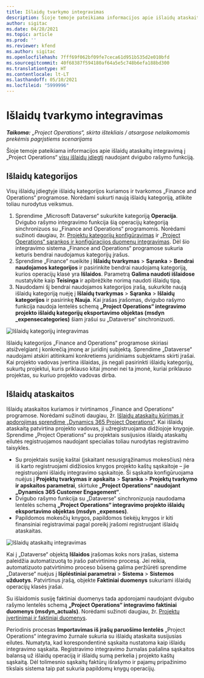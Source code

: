 ```yaml
---
title: Išlaidų tvarkymo integravimas
description: Šioje temoje pateikiama informacijos apie išlaidų ataskaitos integravimą į „Project Operations“ naudojant dvigubo rašymo funkciją.
author: sigitac
ms.date: 04/28/2021
ms.topic: article
ms.prod: ''
ms.reviewer: kfend
ms.author: sigitac
ms.openlocfilehash: 7fff69f062bf09fe7ceca61d951b535d2e010bfd
ms.sourcegitcommit: 40f68387f594180af64a5e5c748b6efa188bd300
ms.translationtype: HT
ms.contentlocale: lt-LT
ms.lasthandoff: 05/10/2021
ms.locfileid: "5999996"
---
```

# <a name="expense-management-integration"></a>Išlaidų tvarkymo integravimas

_**Taikoma:** „Project Operations“, skirta ištekliais / atsargose nelaikomomis prekėmis pagrįstiems scenarijams_

Šioje temoje pateikiama informacijos apie išlaidų ataskaitų integravimą į „Project Operations“ [visų išlaidų įdiegtį](../expense/expense-overview.md) naudojant dvigubo rašymo funkciją.

## <a name="expense-categories"></a>Išlaidų kategorijos

Visų išlaidų įdiegtyje išlaidų kategorijos kuriamos ir tvarkomos „Finance and Operations“ programose. Norėdami sukurti naują išlaidų kategoriją, atlikite toliau nurodytus veiksmus.

1. Sprendime „Microsoft Dataverse“ sukurkite kategoriją **Operacija**. Dvigubo rašymo integravimo funkcija šią operacijų kategoriją sinchronizuos su „Finance and Operations“ programomis. Norėdami sužinoti daugiau, žr. [Projektų kategorijų konfigūravimas](/dynamics365/project-operations/project-accounting/configure-project-categories) ir [„Project Operations“ sąrankos ir konfigūracijos duomenų integravimas](resource-dual-write-setup-integration.md). Dėl šio integravimo sistema „Finance and Operations“ programose sukuria keturis bendrai naudojamus kategorijų įrašus.
2. Sprendime „Finance“ nueikite į **Išlaidų tvarkymas** > **Sąranka** > **Bendrai naudojamos kategorijos** ir pasirinkite bendrai naudojamą kategoriją, kurios operacijų klasė yra **Išlaidos**. Parametrą **Galima naudoti išlaidose** nustatykite kaip **Teisinga** ir apibrėžkite norimą naudoti išlaidų tipą.
3. Naudodami šį bendrai naudojamos kategorijos įrašą, sukurkite naują išlaidų kategoriją nuėję į **Išlaidų tvarkymas** > **Sąranka** > **Išlaidų kategorijos** ir pasirinkę **Nauja**. Kai įrašas įrašomas, dvigubo rašymo funkcija naudoja lentelės schemą **„Project Operations“ integravimo projekto išlaidų kategorijų eksportavimo objektas (msdyn \_expensecategories)** šiam įrašui su „Dataverse“ sinchronizuoti.

  ![Išlaidų kategorijų integravimas](./media/DW6ExpenseCategories.png)

Išlaidų kategorijos „Finance and Operations“ programose skiriasi atsižvelgiant į konkrečią įmonę ar juridinį subjektą. Sprendime „Dataverse“ naudojami atskiri atitinkami konkretiems juridiniams subjektams skirti įrašai. Kai projekto vadovas įvertina išlaidas, jis negali pasirinkti išlaidų kategorijų, sukurtų projektui, kuris priklauso kitai įmonei nei ta įmonė, kuriai priklauso projektas, su kuriuo projekto vadovas dirba. 

## <a name="expense-reports"></a>Išlaidų ataskaitos

Išlaidų ataskaitos kuriamos ir tvirtinamos „Finance and Operations“ programose. Norėdami sužinoti daugiau, žr. [Išlaidų ataskaitų kūrimas ir apdorojimas sprendime „Dynamics 365 Project Operations“](/learn/modules/create-process-expense-reports/). Kai išlaidų ataskaitą patvirtina projekto vadovas, ji užregistruojama didžiojoje knygoje. Sprendime „Project Operations“ su projektais susijusios išlaidų ataskaitų eilutės registruojamos naudojant specialias toliau nurodytas registravimo taisykles.

  - Su projektais susiję kaštai (įskaitant nesusigrąžinamus mokesčius) nėra iš karto registruojami didžiosios knygos projekto kaštų sąskaitoje – jie registruojami išlaidų integravimo sąskaitoje. Ši sąskaita konfigūruojama nuėjus į **Projektų tvarkymas ir apskaita** > **Sąranka** > **Projektų tvarkymo ir apskaitos parametrai**, skirtuke **„Project Operations“ naudojant „Dynamics 365 Customer Engagement“**.
  - Dvigubo rašymo funkcija su „Dataverse“ sinchronizuoja naudodama lentelės schemą **„Project Operations“ integravimo projekto išlaidų eksportavimo objektas (msdyn \_expenses)**.
  - Papildomos mokesčių knygos, papildomos tiekėjų knygos ir kiti finansiniai registravimai pagal poreikį įrašomi registruojant išlaidų ataskaitas.

  ![Išlaidų ataskaitų integravimas](./media/DW6ExpenseReports.png)

Kai į „Dataverse“ objektą **Išlaidos** įrašomas koks nors įrašas, sistema paleidžia automatizuotą to įrašo patvirtinimo procesą. Jei reikia, automatizuoto patvirtinimo proceso būseną galima peržiūrėti sprendime „Dataverse“ nuėjus į **Išplėstiniai parametrai** > **Sistema** > **Sistemos užduotys**. Patvirtinus įrašą, objekte **Faktiniai duomenys** sukuriami išlaidų operacijų klasės įrašai.

Su išlaidomis susiję faktiniai duomenys tada apdorojami naudojant dvigubo rašymo lentelės schemą **„Project Operations“ integravimo faktiniai duomenys (msdyn\_actuals)**. Norėdami sužinoti daugiau, žr. [Projektų įvertinimai ir faktiniai duomenys](resource-dual-write-estimates-actuals.md).

Periodinis procesas **Importavimas iš įrašų paruošimo lentelės** „Project Operations“ integravimo žurnale sukuria su išlaidų ataskaita susijusias eilutes. Numatyta, kad korespondentinė sąskaita nustatoma kaip išlaidų integravimo sąskaita. Registravimo integravimo žurnalas pašalina sąskaitos balansą už išlaidų operaciją ir išlaidų sumą perkelia į projekto kaštų sąskaitą. Dėl tolimesnio sąskaitų faktūrų išrašymo ir pajamų pripažinimo tikslais sistema taip pat sukuria papildomų knygų operacijų.

